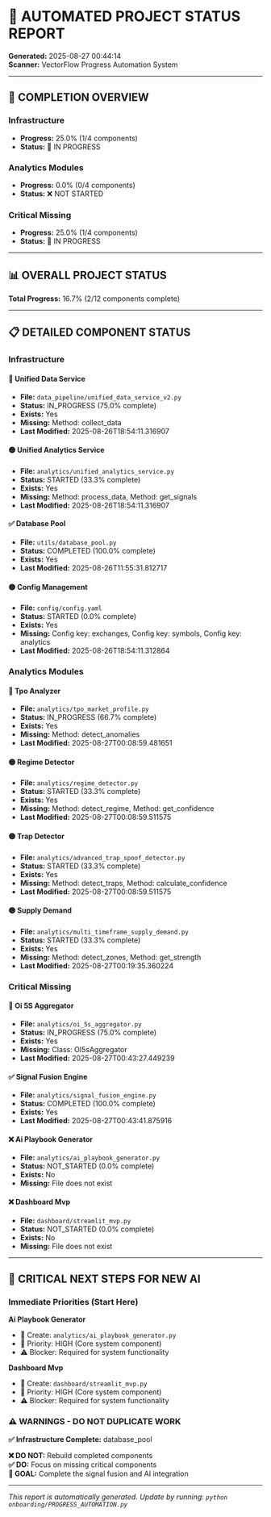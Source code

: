 # 🤖 AUTOMATED PROJECT STATUS REPORT

**Generated:** 2025-08-27 00:44:14  
**Scanner:** VectorFlow Progress Automation System  

---

## 🎯 COMPLETION OVERVIEW

### Infrastructure
- **Progress:** 25.0% (1/4 components)
- **Status:** 🔄 IN PROGRESS

### Analytics Modules
- **Progress:** 0.0% (0/4 components)
- **Status:** ❌ NOT STARTED

### Critical Missing
- **Progress:** 25.0% (1/4 components)
- **Status:** 🔄 IN PROGRESS

---

## 📊 OVERALL PROJECT STATUS

**Total Progress:** 16.7% (2/12 components complete)

---

## 📋 DETAILED COMPONENT STATUS

### Infrastructure

#### 🔄 Unified Data Service
- **File:** `data_pipeline/unified_data_service_v2.py`
- **Status:** IN_PROGRESS (75.0% complete)
- **Exists:** Yes
- **Missing:** Method: collect_data
- **Last Modified:** 2025-08-26T18:54:11.316907

#### 🟡 Unified Analytics Service
- **File:** `analytics/unified_analytics_service.py`
- **Status:** STARTED (33.3% complete)
- **Exists:** Yes
- **Missing:** Method: process_data, Method: get_signals
- **Last Modified:** 2025-08-26T18:54:11.316907

#### ✅ Database Pool
- **File:** `utils/database_pool.py`
- **Status:** COMPLETED (100.0% complete)
- **Exists:** Yes
- **Last Modified:** 2025-08-26T11:55:31.812717

#### 🟡 Config Management
- **File:** `config/config.yaml`
- **Status:** STARTED (0.0% complete)
- **Exists:** Yes
- **Missing:** Config key: exchanges, Config key: symbols, Config key: analytics
- **Last Modified:** 2025-08-26T18:54:11.312864

### Analytics Modules

#### 🔄 Tpo Analyzer
- **File:** `analytics/tpo_market_profile.py`
- **Status:** IN_PROGRESS (66.7% complete)
- **Exists:** Yes
- **Missing:** Method: detect_anomalies
- **Last Modified:** 2025-08-27T00:08:59.481651

#### 🟡 Regime Detector
- **File:** `analytics/regime_detector.py`
- **Status:** STARTED (33.3% complete)
- **Exists:** Yes
- **Missing:** Method: detect_regime, Method: get_confidence
- **Last Modified:** 2025-08-27T00:08:59.511575

#### 🟡 Trap Detector
- **File:** `analytics/advanced_trap_spoof_detector.py`
- **Status:** STARTED (33.3% complete)
- **Exists:** Yes
- **Missing:** Method: detect_traps, Method: calculate_confidence
- **Last Modified:** 2025-08-27T00:08:59.511575

#### 🟡 Supply Demand
- **File:** `analytics/multi_timeframe_supply_demand.py`
- **Status:** STARTED (33.3% complete)
- **Exists:** Yes
- **Missing:** Method: detect_zones, Method: get_strength
- **Last Modified:** 2025-08-27T00:19:35.360224

### Critical Missing

#### 🔄 Oi 5S Aggregator
- **File:** `analytics/oi_5s_aggregator.py`
- **Status:** IN_PROGRESS (75.0% complete)
- **Exists:** Yes
- **Missing:** Class: OI5sAggregator
- **Last Modified:** 2025-08-27T00:43:27.449239

#### ✅ Signal Fusion Engine
- **File:** `analytics/signal_fusion_engine.py`
- **Status:** COMPLETED (100.0% complete)
- **Exists:** Yes
- **Last Modified:** 2025-08-27T00:43:41.875916

#### ❌ Ai Playbook Generator
- **File:** `analytics/ai_playbook_generator.py`
- **Status:** NOT_STARTED (0.0% complete)
- **Exists:** No
- **Missing:** File does not exist

#### ❌ Dashboard Mvp
- **File:** `dashboard/streamlit_mvp.py`
- **Status:** NOT_STARTED (0.0% complete)
- **Exists:** No
- **Missing:** File does not exist

---

## 🚨 CRITICAL NEXT STEPS FOR NEW AI

### Immediate Priorities (Start Here)

**Ai Playbook Generator**
- 📁 Create: `analytics/ai_playbook_generator.py`
- 🎯 Priority: HIGH (Core system component)
- ⚠️ Blocker: Required for system functionality

**Dashboard Mvp**
- 📁 Create: `dashboard/streamlit_mvp.py`
- 🎯 Priority: HIGH (Core system component)
- ⚠️ Blocker: Required for system functionality


### ⚠️ WARNINGS - DO NOT DUPLICATE WORK

**✅ Infrastructure Complete:** database_pool

**❌ DO NOT:** Rebuild completed components  
**✅ DO:** Focus on missing critical components  
**🎯 GOAL:** Complete the signal fusion and AI integration

---

*This report is automatically generated. Update by running: `python onboarding/PROGRESS_AUTOMATION.py`*
